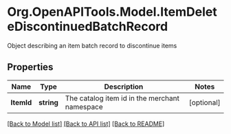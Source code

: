 # Org.OpenAPITools.Model.ItemDeleteDiscontinuedBatchRecord
Object describing an item batch record to discontinue items

## Properties

Name | Type | Description | Notes
------------ | ------------- | ------------- | -------------
**ItemId** | **string** | The catalog item id in the merchant namespace | [optional] 

[[Back to Model list]](../README.md#documentation-for-models) [[Back to API list]](../README.md#documentation-for-api-endpoints) [[Back to README]](../README.md)

